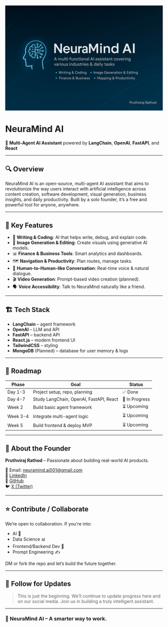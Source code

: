 ![NeuraMind AI Banner](https://github.com/prithvi429/neuramind-ai/blob/b7099337971a5d9f5634bc5dcbe5d18f8255fe73/NeuraMind%20AI%20Banner.png?raw=true)


# NeuraMind AI

🚀 **Multi-Agent AI Assistant** powered by **LangChain**, **OpenAI**, **FastAPI**, and **React**

---

## 🔍 Overview

NeuraMind AI is an open-source, multi-agent AI assistant that aims to revolutionize the way users interact with artificial intelligence across content creation, software development, visual generation, business insights, and daily productivity. Built by a solo founder, it’s a free and powerful tool for anyone, anywhere.

---

## 🧠 Key Features

- 📝 **Writing & Coding**: AI that helps write, debug, and explain code.
- 🎨 **Image Generation & Editing**: Create visuals using generative AI models.
- 📊 **Finance & Business Tools**: Smart analytics and dashboards.
- 🗺️ **Navigation & Productivity**: Plan routes, manage tasks.
- 🎤 **Human-to-Human-like Conversation**: Real-time voice & natural dialogue.
- 🎬 **Video Generation**: Prompt-based video creation (planned).
- 🗣️ **Voice Accessibility**: Talk to NeuraMind naturally like a friend.

---

## 🏗️ Tech Stack

- **LangChain** – agent framework
- **OpenAI** – LLM and API
- **FastAPI** – backend API
- **React.js** – modern frontend UI
- **TailwindCSS** – styling
- **MongoDB** (Planned) – database for user memory & logs

---

## 📌 Roadmap

| Phase       | Goal                                         | Status     |
|-------------|----------------------------------------------|------------|
| Day 1-3     | Project setup, repo, planning                | ✅ Done     |
| Day 4-7     | Study LangChain, OpenAI, FastAPI, React      | 🚧 In Progress |
| Week 2      | Build basic agent framework                  | ⏳ Upcoming |
| Week 3-4    | Integrate multi-agent logic                  | ⏳ Upcoming |
| Week 5      | Build frontend & deploy MVP                  | ⏳ Upcoming |

---

## 👤 About the Founder

**Pruthviraj Rathod** – Passionate about building real-world AI products.

📧 Email: neuramind.ai001@gmail.com  
🔗 [LinkedIn](https://www.linkedin.com/in/rathod-pruthviraj/)  
🐙 [GitHub](https://github.com/prithvi429)  
🐦 [X (Twitter)](https://x.com/PrithviRathod19)

---

## ⭐ Contribute / Collaborate

We’re open to collaboration. If you're into:
- AI 🤖
- Data Science 📊
- Frontend/Backend Dev 🧱
- Prompt Engineering ✍️

DM or fork the repo and let’s build the future together.

---

## 📣 Follow for Updates

> This is just the beginning. We’ll continue to update progress here and on our social media. Join us in building a truly intelligent assistant.

---

### 🧠 NeuraMind AI – A smarter way to work.
